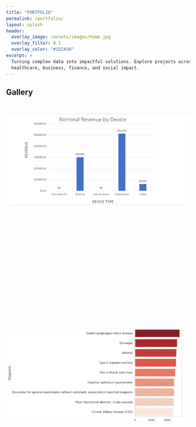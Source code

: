```yaml
---
title: "PORTFOLIO"
permalink: /portfolio/
layout: splash
header:
  overlay_image: /assets/images/home.jpg
  overlay_filter: 0.1
  overlay_color: "#1D2A50"
excerpt: >
  Turning complex data into impactful solutions. Explore projects across
  healthcare, business, finance, and social impact.
---
```


<style>
/* ───────────── Gallery grid ───────────── */
.gallery-grid{
  display:grid;
  grid-template-columns:repeat(auto-fit,minmax(300px,1fr));
  gap:2rem;
  margin-top:2rem;
}

/* ───────────── Card wrapper ───────────── */
.gallery-item{
  position:relative;
  display:block;                 /* anchor behaves like a block card   */
  overflow:hidden;
  border-radius:10px;
  height:250px;
  cursor:pointer;
  text-decoration:none;          /* no link underline                  */
}

.gallery-item img{
  width:100%;height:100%;
  object-fit:cover;
  transition:transform .5s ease;
}
.gallery-item:hover img{transform:scale(1.1);}

/* ───────────── Overlay ───────────── */
.gallery-overlay{
  position:absolute;inset:0;
  background:rgba(29,42,80,.72);
  color:#fff;
  display:flex;flex-direction:column;
  justify-content:space-between; /* text top - pill bottom             */
  align-items:center;
  text-align:center;
  padding:1rem;
  opacity:0;transition:opacity .45s ease;
}
.gallery-item:hover .gallery-overlay{opacity:1;}

/* ───────────── Button pill (span, not <a>) ───────────── */
.gallery-buttons span{
  display:inline-block;
  padding:.55rem 1.25rem;
  background:#fff;
  color:#1D2A50;
  border-radius:8px;
  font-weight:600;
  font-size:.9rem;
  box-shadow:0 2px 4px rgba(0,0,0,.15);
  pointer-events:none;           /* pill is visual; whole card clicks  */
}
</style>

## Gallery

<div class="gallery-grid">

<!-- ══════════ CARD 1 ══════════ -->
<a class="gallery-item media"
   href="https://github.com/TheAEkpo/ad-performance-revenue-analytics"
   target="_blank">
  <img src="/assets/images/revenue_by_device.png"
       alt="Nominal revenue by device chart">
  <div class="gallery-overlay">
    <div>
      <h3>Ad Performance &amp; Revenue Analytics</h3>
      <p>
        Investigated multi-site ad logs to surface top-earning devices,
        trace CPM trends, and flag low-fill opportunities with a rolling
        seven-day dashboard.
      </p>
    </div>
    <div class="gallery-buttons"><span>GitHub</span></div>
  </div>
</a>

<!-- ══════════ CARD 2 ══════════ -->
<a class="gallery-item healthcare"
   href="https://github.com/TheAEkpo/hospital-claims-cost-outcomes"
   target="_blank">
  <img src="/assets/images/claims-cost-summary.png"
       alt="Hospital claims cost outcome heatmap">
  <div class="gallery-overlay">
    <div>
      <h3>Hospital Claims: Cost, Outcomes &amp; Readmissions</h3>
      <p>
        Analysed synthetic hospital claims to identify high-cost
        diagnoses, readmission patterns, and patient-outcome drivers.
      </p>
    </div>
    <div class="gallery-buttons"><span>GitHub</span></div>
  </div>
</a>

<!-- ════════ TEMPLATE FOR NEW PROJECTS ════════
<a class="gallery-item CATEGORY"
   href="https://github.com/USERNAME/REPO"
   target="_blank">
  <img src="/assets/images/IMAGE.png" alt="ALT TEXT">
  <div class="gallery-overlay">
    <div>
      <h3>Project Title</h3>
      <p>One-sentence description of what you built.</p>
    </div>
    <div class="gallery-buttons"><span>GitHub</span></div>
  </div>
</a>
═════════════════════════════════════════════ -->

</div><!-- /.gallery-grid -->
